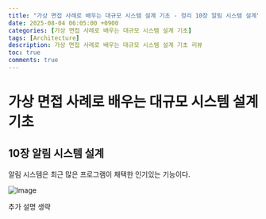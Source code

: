 ```yaml
---
title: "가상 면접 사례로 배우는 대규모 시스템 설계 기초 - 정리 10장 알림 시스템 설계"
date: 2025-08-04 06:05:00 +0900
categories: [가상 면접 사례로 배우는 대규모 시스템 설계 기초]
tags: [Architecture]
description: 가상 면접 사례로 배우는 대규모 시스템 설계 기초 리뷰
toc: true
comments: true
---
```


# 가상 면접 사례로 배우는 대규모 시스템 설계 기초 

## 10장 알림 시스템 설계

알림 시스템은 최근 많은 프로그램이 채택한 인기있는 기능이다. 

![Image](https://prod-files-secure.s3.us-west-2.amazonaws.com/e6db513d-ec54-40ff-aa74-2487b0bcfe15/8f0fe03a-ca43-4be3-8223-fccb91f07909/Untitled.png?X-Amz-Algorithm=AWS4-HMAC-SHA256&X-Amz-Content-Sha256=UNSIGNED-PAYLOAD&X-Amz-Credential=ASIAZI2LB4663RUCJIMI%2F20250804%2Fus-west-2%2Fs3%2Faws4_request&X-Amz-Date=20250804T072140Z&X-Amz-Expires=3600&X-Amz-Security-Token=IQoJb3JpZ2luX2VjEAcaCXVzLXdlc3QtMiJGMEQCIBx8rI1FspAP%2BxM7l83gsxkRk%2FQAy0nbpGCW9rsQtHm%2BAiBXRqWsO7xD7ayAaiTp%2Fqusp9nsklKtLHlOT1%2F%2Br937fCr%2FAwhAEAAaDDYzNzQyMzE4MzgwNSIMHjSUvMs2i%2BFYNmPgKtwDAh80ePZMZptp1cmpB4FXqP243U%2BvLFWjiZsSl%2Fj79DJC0liJR9Cs89AGCcw5kN23je6MM7%2Ff3dAyLl%2FHlXbLtvdiFmoJkUAKJ4bqr0p0sCrWYusudeeh11xy%2BVWBJ2FtwmQUYL5GuN65zswVxlxPbPogzftYb18w7YIlEbyvoVQMVg0%2BMBZGflE4kJHlQWKVlshdiSp%2B6SQlRpi%2FwrOD0Jn7lNCzTuwhlHnrysoIH3eoCY1%2FrlMvHiqvw95rxjLpiHzE75GG7eDd6o1fdwZSp9O3Z1boWVzBocGKTnmGLURTGk1thvesypQ%2BZts8CqgkIVH8mjcFPsDqRwGHD7UAahYbHPab9%2Bsa2TZlGsSr4axSMCqe34dnEy4CD2Os4CHyHRxrPQ%2BhMfk8aojwHBfkEEVeKqk7d10IB4ckAeKTCDMe8E%2FjOQ%2FIFTxI%2FIzjN68RcjGpu1nPz%2FVq7JpJ2gXnX0F%2F%2FfVSMEkY0bxfkqqC5cZmQmunzgin0InLQ7y54OOJUi49bgt7xeofXoiEs6289v1x9NcCU6IHEr9YZCoV0wAWtxrnJoBryiZUiX0yL3TYXUa4iok%2FxsEYxSBzZ9%2BdJURGa2D1dqEutHjIb9zJQOQJvROPWzkGldWZuQUwurbBxAY6pgERYqCswdq8biZk5wh7Z14R3aTVqhEn0SzyTwE%2FN2n60dvoSeIMOTC7MBbbXWwB8c%2F%2Bfi7CDPj6W48jQ5M33XgF4aYhx7a6H4x%2BPsZ8Arhed%2Fzza2QxNm8mOKuVzBB5C0agpwPKk0UUGz60fgphRevFLGl5m4iIC0tg%2BEjyA%2Ff3U8W4ozgXi2qEYDmratMl3fP77QSWmZTIgp0lpIGvlUO0TzeN8Hda&X-Amz-Signature=84c69b5707f3427bb7e992204926b5c7c23a5912c842dd9ab55aa265eff1c08c&X-Amz-SignedHeaders=host&x-amz-checksum-mode=ENABLED&x-id=GetObject)

추가 설명 생략


